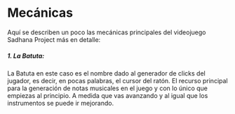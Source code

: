 # Mecánicas

Aquí se describen un poco las mecánicas principales del videojuego Sadhana Project más en detalle:

##### 1. La Batuta:

La Batuta en este caso es el nombre dado al generador de clicks del jugador, es decir, en pocas palabras, el cursor del ratón. El recurso principal para la generación de notas musicales en el juego y con lo único que empiezas al principio. A medida que vas avanzando y al igual que los instrumentos se puede ir mejorando.

